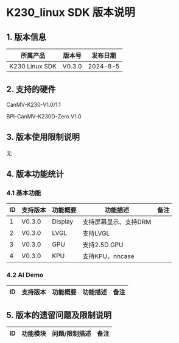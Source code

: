 # K230_linux SDK 版本说明

## 1. 版本信息

| 所属产品 | 版本号 | 发布日期 |
|----------|--------|----------|
| K230 Linux SDK | V0.3.0 | 2024-8-5 |

## 2. 支持的硬件

CanMV-K230-V1.0/1.1

BPI-CanMV-K230D-Zero V1.0

## 3. 版本使用限制说明

无

## 4. 版本功能统计

### 4.1 基本功能

| ID | 支持版本 | 功能概要 | 功能描述 | 备注 |
| --- | --- | --- | --- | --- |
| 1 | V0.3.0 | Display | 支持屏幕显示、支持DRM | |
| 2 | V0.3.0 | LVGL | 支持LVGL | |
| 3 | V0.3.0 | GPU | 支持2.5D GPU | |
| 4 | V0.3.0 | KPU | 支持KPU，nncase | |

### 4.2 AI Demo

| ID | 支持版本 | 功能概要 | 功能描述 | 备注 |
| --- | --- | --- | --- | --- |

## 5. 版本的遗留问题及限制说明

| ID | 功能模块 | 问题/限制描述 | 备注 |
| --- | --- | --- | --- |
